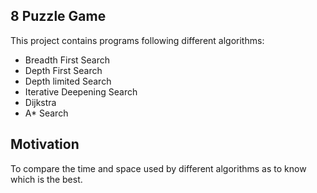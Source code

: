 ## 8 Puzzle Game

This project contains programs following different algorithms:
* Breadth First Search
* Depth First Search
* Depth limited Search
* Iterative Deepening Search
* Dijkstra
* A\* Search

## Motivation

To compare the time and space used by different algorithms as to know which is the best.


